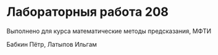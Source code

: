 # Лабораторныя работа 208

Выполнено для курса математические методы предсказания, МФТИ

Бабкин Пётр, Латыпов Ильгам
